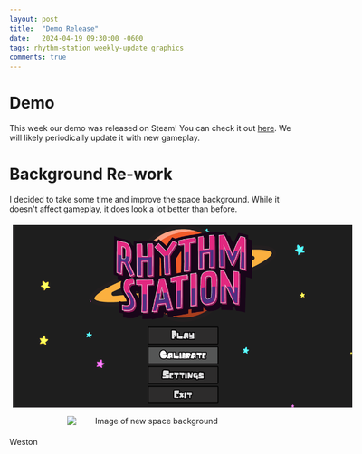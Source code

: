 ```yaml
---
layout: post
title:  "Demo Release"
date:   2024-04-19 09:30:00 -0600
tags: rhythm-station weekly-update graphics
comments: true
---
```


# Demo

This week our demo was released on Steam! You can check it out <a href="https://store.steampowered.com/app/2691510/Rhythm_Station/">here</a>. We will likely periodically update it with new gameplay.

# Background Re-work

I decided to take some time and improve the space background. While it doesn't affect gameplay, it does look a lot better than before.

<div align="center" class="d-flex justify-content-around flex-wrap">
  <img alt="Image of old space background" src="/assets/images/blogs/demo-release/OldBackgroundSmall.gif" style="padding: 6px; max-width: 600px; min-width: 300px;"/>
  <img alt="Image of new space background" src="/assets/images/blogs/demo-release/NewBackgroundSmall.gif" style="padding: 6px; max-width: 600px; min-width: 300px;"/>
</div>

Weston